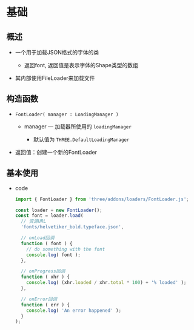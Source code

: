 # 基础

## 概述

+ 一个用于加载JSON格式的字体的类

  + 返回font, 返回值是表示字体的Shape类型的数组

+ 其内部使用FileLoader来加载文件

## 构造函数

+ `FontLoader( manager : LoadingManager )`

  + manager — 加载器所使用的 `loadingManager`

    + 默认值为 `THREE.DefaultLoadingManager`

+ 返回值：创建一个新的FontLoader

## 基本使用

+ code

  ```js
  import { FontLoader } from 'three/addons/loaders/FontLoader.js';

  const loader = new FontLoader();
  const font = loader.load(
    // 资源URL
    'fonts/helvetiker_bold.typeface.json',

    // onLoad回调
    function ( font ) {
      // do something with the font
      console.log( font );
    },

    // onProgress回调
    function ( xhr ) {
      console.log( (xhr.loaded / xhr.total * 100) + '% loaded' );
    },

    // onError回调
    function ( err ) {
      console.log( 'An error happened' );
    }
  );
  ```

